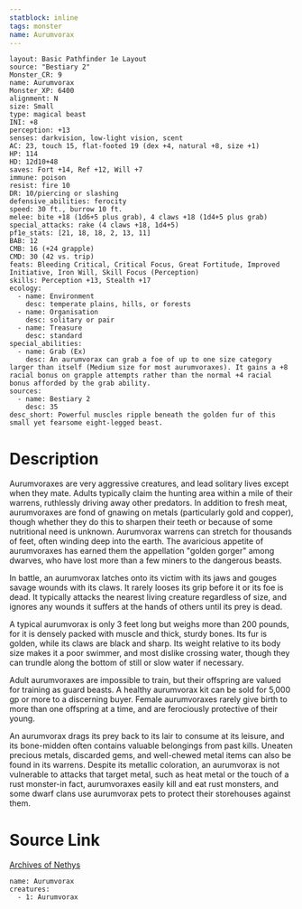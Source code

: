 ```yaml
---
statblock: inline
tags: monster
name: Aurumvorax
---
```

```statblock
layout: Basic Pathfinder 1e Layout
source: "Bestiary 2"
Monster_CR: 9
name: Aurumvorax
Monster_XP: 6400
alignment: N
size: Small
type: magical beast
INI: +8
perception: +13
senses: darkvision, low-light vision, scent
AC: 23, touch 15, flat-footed 19 (dex +4, natural +8, size +1)
HP: 114
HD: 12d10+48
saves: Fort +14, Ref +12, Will +7
immune: poison
resist: fire 10
DR: 10/piercing or slashing
defensive_abilities: ferocity
speed: 30 ft., burrow 10 ft.
melee: bite +18 (1d6+5 plus grab), 4 claws +18 (1d4+5 plus grab)
special_attacks: rake (4 claws +18, 1d4+5)
pf1e_stats: [21, 18, 18, 2, 13, 11]
BAB: 12
CMB: 16 (+24 grapple)
CMD: 30 (42 vs. trip)
feats: Bleeding Critical, Critical Focus, Great Fortitude, Improved Initiative, Iron Will, Skill Focus (Perception)
skills: Perception +13, Stealth +17
ecology:
  - name: Environment
    desc: temperate plains, hills, or forests
  - name: Organisation
    desc: solitary or pair
  - name: Treasure
    desc: standard
special_abilities:
  - name: Grab (Ex)
    desc: An aurumvorax can grab a foe of up to one size category larger than itself (Medium size for most aurumvoraxes). It gains a +8 racial bonus on grapple attempts rather than the normal +4 racial bonus afforded by the grab ability.
sources:
  - name: Bestiary 2
    desc: 35
desc_short: Powerful muscles ripple beneath the golden fur of this small yet fearsome eight-legged beast. 
```
# Description
Aurumvoraxes are very aggressive creatures, and lead solitary lives except when they mate. Adults typically claim the hunting area within a mile of their warrens, ruthlessly driving away other predators. In addition to fresh meat, aurumvoraxes are fond of gnawing on metals (particularly gold and copper), though whether they do this to sharpen their teeth or because of some nutritional need is unknown. Aurumvorax warrens can stretch for thousands of feet, often winding deep into the earth. The avaricious appetite of aurumvoraxes has earned them the appellation "golden gorger" among dwarves, who have lost more than a few miners to the dangerous beasts. 

In battle, an aurumvorax latches onto its victim with its jaws and gouges savage wounds with its claws. It rarely looses its grip before it or its foe is dead. It typically attacks the nearest living creature regardless of size, and ignores any wounds it suffers at the hands of others until its prey is dead. 

A typical aurumvorax is only 3 feet long but weighs more than 200 pounds, for it is densely packed with muscle and thick, sturdy bones. Its fur is golden, while its claws are black and sharp. Its weight relative to its body size makes it a poor swimmer, and most dislike crossing water, though they can trundle along the bottom of still or slow water if necessary. 

Adult aurumvoraxes are impossible to train, but their offspring are valued for training as guard beasts. A healthy aurumvorax kit can be sold for 5,000 gp or more to a discerning buyer. Female aurumvoraxes rarely give birth to more than one offspring at a time, and are ferociously protective of their young. 

An aurumvorax drags its prey back to its lair to consume at its leisure, and its bone-midden often contains valuable belongings from past kills. Uneaten precious metals, discarded gems, and well-chewed metal items can also be found in its warrens. Despite its metallic coloration, an aurumvorax is not vulnerable to attacks that target metal, such as heat metal or the touch of a rust monster-in fact, aurumvoraxes easily kill and eat rust monsters, and some dwarf clans use aurumvorax pets to protect their storehouses against them.
# Source Link
[Archives of Nethys](https://aonprd.com/MonsterDisplay.aspx?ItemName=Aurumvorax)
```encounter-table
name: Aurumvorax
creatures:
  - 1: Aurumvorax
```
